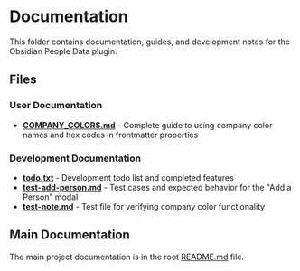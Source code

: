 # Documentation

This folder contains documentation, guides, and development notes for the Obsidian People Data plugin.

## Files

### User Documentation
- **[COMPANY_COLORS.md](COMPANY_COLORS.md)** - Complete guide to using company color names and hex codes in frontmatter properties

### Development Documentation  
- **[todo.txt](todo.txt)** - Development todo list and completed features
- **[test-add-person.md](test-add-person.md)** - Test cases and expected behavior for the "Add a Person" modal
- **[test-note.md](test-note.md)** - Test file for verifying company color functionality

## Main Documentation

The main project documentation is in the root [README.md](../README.md) file.
